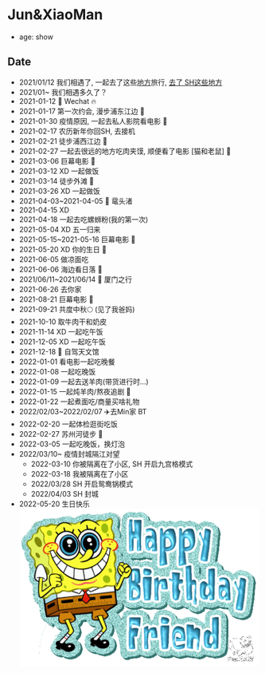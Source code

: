 # Jun&XiaoMan 

- age: show



## Date
- 2021/01/12 我们相遇了, 一起去了这些[地方](https://junxnone.github.io/xyat/)旅行, [去了 SH这些地方](https://junxnone.github.io/xyat/sh)
- 2021/01~ 我们相遇多久了？
- 2021-01-12 📱 Wechat 🔥
- 2021-01-17 第一次约会, 漫步浦东江边 👫
- 2021-01-30 疫情原因, 一起去私人影院看电影 🎦
- 2021-02-17 农历新年你回SH, 去接机
- 2021-02-21 徒步浦西江边 👫
- 2021-02-27  一起去很远的地方吃肉夹馍, 顺便看了电影 [猫和老鼠] 🎦
- 2021-03-06 巨幕电影 🎦
- 2021-03-12 XD 一起做饭
- 2021-03-14 徒步外滩 👫
- 2021-03-26 XD 一起做饭 
- 2021-04-03~2021-04-05 🚅 鼋头渚 
- 2021-04-15 XD  
- 2021-04-18 一起去吃螺蛳粉(我的第一次)
- 2021-05-04 XD 五一归来
- 2021-05-15~2021-05-16 巨幕电影 🎦
- 2021-05-20 XD 你的生日 🎂 
- 2021-06-05 做凉面吃 
- 2021-06-06 海边看日落 🌅 
- 2021/06/11~2021/06/14 🚅 厦门之行 
- 2021-06-26 去你家
- 2021-08-21 巨幕电影  🎦
- 2021-09-21 共度中秋🌕 (见了我爸妈)
- 2021-10-10 取牛肉干和奶皮
- 2021-11-14 XD 一起吃午饭
- 2021-12-05 XD 一起吃午饭 
- 2021-12-18 🚗 自驾天文馆
- 2022-01-01 看电影一起吃晚餐
- 2022-01-08 一起吃晚饭
- 2022-01-09 一起去送羊肉(带货进行时...)
- 2022-01-15 一起炖羊肉/熬夜追剧  🎦
- 2022-01-22 一起煮面吃/商量买啥礼物
- 2022/02/03~2022/02/07 ✈️去Min家 BT
- 2022-02-20 一起体检逛街吃饭
- 2022-02-27 苏州河徒步 👫
- 2022-03-05 一起吃晚饭，换灯泡
- 2022/03/10~ 疫情封城隔江对望
  - 2022-03-10 你被隔离在了小区, SH 开启九宫格模式
  - 2022-03-18 我被隔离在了小区
  - 2022/03/28 SH 开启鸳鸯锅模式
  - 2022/04/03 SH 封城
- 2022-05-20 生日快乐 ![alt](https://raw.githubusercontent.com/junxnone/xy/main/img/sk.gif)
